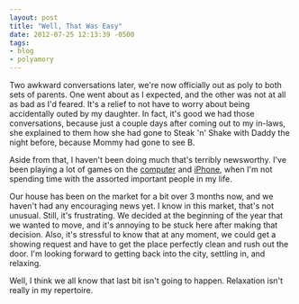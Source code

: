 ```yaml
---
layout: post
title: "Well, That Was Easy"
date: 2012-07-25 12:13:39 -0500
tags:
- blog
- polyamory
---
```


Two awkward conversations later, we're now officially out as poly to both sets of parents. One went about as I expected, and the other was not at all as bad as I'd feared. It's a relief to not have to worry about being accidentally outed by my daughter. In fact, it's good we had those conversations, because just a couple days after coming out to my in-laws, she explained to them how she had gone to Steak 'n' Shake with Daddy the night before, because Mommy had gone to see B. 

Aside from that, I haven't been doing much that's terribly newsworthy. I've been playing a lot of games on the [computer][dredmor] and [iPhone][kingdom], when I'm not spending time with the assorted important people in my life.

Our house has been on the market for a bit over 3 months now, and we haven't had any encouraging news yet. I know in this market, that's not unusual. Still, it's frustrating. We decided at the beginning of the year that we wanted to move, and it's annoying to be stuck here after making that decision. Also, it's stressful to know that at any moment, we could get a showing request and have to get the place perfectly clean and rush out the door. I'm looking forward to getting back into the city, settling in, and relaxing.

Well, I think we all know that last bit isn't going to happen. Relaxation isn't really in my repertoire.

[dredmor]: http://www.dungeonsofdredmor.com/
[kingdom]: http://www.kingdomrush.com/